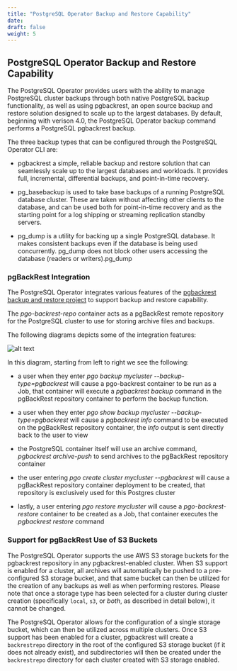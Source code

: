 ```yaml
---
title: "PostgreSQL Operator Backup and Restore Capability"
date:
draft: false
weight: 5
---
```


## PostgreSQL Operator Backup and Restore Capability

The PostgreSQL Operator provides users with the ability to manage PostgreSQL cluster backups through both native PostgreSQL backup functionality, as well as using pgbackrest, an open source backup and restore solution designed to scale up to the largest databases. By default, beginning with verison 4.0, the PostgreSQL Operator backup command performs a PostgreSQL pgbackrest backup.

The three backup types that can be configured through the PostgreSQL Operator CLI are:

* pgbackrest a simple, reliable backup and restore solution that can seamlessly scale up to the largest databases and workloads.  It provides full, incremental, differential
backups, and point-in-time recovery.

* pg_basebackup is used to take base backups of a running PostgreSQL database cluster. These are taken without affecting other clients to the database, and can be used both for
point-in-time recovery and as the starting point for a log shipping or streaming replication standby servers. 

* pg_dump is a utility for backing up a single PostgreSQL database. It makes consistent backups even if the database is being used concurrently. pg_dump does not block other users
accessing the database (readers or writers).pg_dump 

### pgBackRest Integration

The PostgreSQL Operator integrates various features of the [pgbackrest backup and restore project](https://pgbackrest.org) to support backup and restore capability.

The *pgo-backrest-repo* container acts as a pgBackRest remote repository for the PostgreSQL cluster to use for storing archive files and backups.

The following diagrams depicts some of the integration features:

![alt text](/operator-backrest-integration.png "Operator Backrest Integration")

In this diagram, starting from left to right we see the following:

 * a user when they enter *pgo backup mycluster --backup-type=pgbackrest* will cause a pgo-backrest container to be run as a Job, that container will execute a   *pgbackrest backup* command in the pgBackRest repository container to perform the backup function.

 * a user when they enter *pgo show backup mycluster --backup-type=pgbackrest* will cause a *pgbackrest info* command to be executed on the pgBackRest repository container, the *info* output is sent directly back to the user to view

 * the PostgreSQL container itself will use an archive command, *pgbackrest archive-push* to send archives to the pgBackRest repository container

 * the user entering *pgo create cluster mycluster --pgbackrest* will cause a pgBackRest repository container deployment to be created, that repository is exclusively used for this Postgres cluster

 * lastly, a user entering *pgo restore mycluster* will cause a *pgo-backrest-restore* container to be created as a Job, that container executes the *pgbackrest restore* command

### Support for pgBackRest Use of S3 Buckets

The PostgreSQL Operator supports the use AWS S3 storage buckets for the pgbackrest repository in any pgbackrest-enabled cluster.  When S3 support is enabled for a cluster, all archives will automatically be pushed to a pre-configured S3 storage bucket, and that same bucket can then be utilized for the creation of any backups as well as when performing restores.  Please note that once a storage type has been selected for a cluster during cluster creation (specifically `local`, `s3`, or _both_, as described in detail below), it cannot be changed.    

The PostgreSQL Operator allows for the configuration of a single storage bucket, which can then be utilized across multiple clusters.  Once S3 support has been enabled for a cluster, pgbackrest will create a `backrestrepo` directory in the root of the configured S3 storage bucket (if it does not already exist), and subdirectories will then be created under the `backrestrepo` directory for each cluster created with S3 storage enabled.
